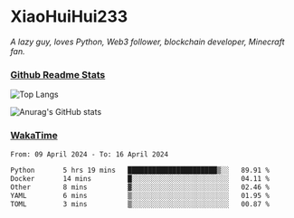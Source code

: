 # XiaoHuiHui233

*A lazy guy, loves Python, Web3 follower, blockchain developer, Minecraft fan.*

### [Github Readme Stats](https://github.com/anuraghazra/github-readme-stats)

![Top Langs](https://github-readme-stats.vercel.app/api/top-langs/?username=XiaoHuiHui233&layout=compact&theme=github_dark)

![Anurag's GitHub stats](https://github-readme-stats.vercel.app/api?username=XiaoHuiHui233&show_icons=true&theme=github_dark)

### [WakaTime](https://wakatime.com)

<!--START_SECTION:waka-->

```txt
From: 09 April 2024 - To: 16 April 2024

Python       5 hrs 19 mins   ██████████████████████▒░░   89.91 %
Docker       14 mins         █░░░░░░░░░░░░░░░░░░░░░░░░   04.11 %
Other        8 mins          ▓░░░░░░░░░░░░░░░░░░░░░░░░   02.46 %
YAML         6 mins          ▒░░░░░░░░░░░░░░░░░░░░░░░░   01.95 %
TOML         3 mins          ▒░░░░░░░░░░░░░░░░░░░░░░░░   00.87 %
```

<!--END_SECTION:waka-->
